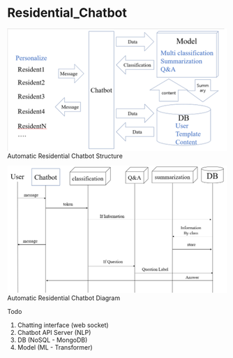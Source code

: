# Residential_Chatbot

![Alt text](img/Structure.png)
Automatic Residential Chatbot Structure

![Alt text](img/Diagram.png)
Automatic Residential Chatbot Diagram

Todo
1. Chatting interface (web socket)
2. Chatbot API Server (NLP)
3. DB (NoSQL - MongoDB)
4. Model (ML - Transformer)


